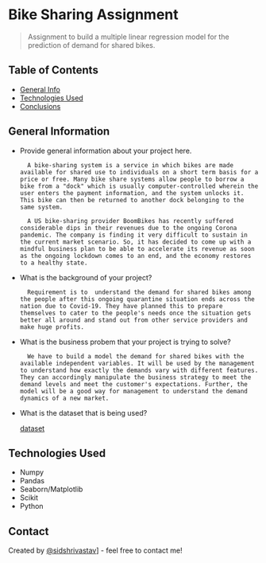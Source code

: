 # Bike Sharing Assignment
> Assignment to build a multiple linear regression model for the prediction of demand for shared bikes.


## Table of Contents
* [General Info](#general-information)
* [Technologies Used](#technologies-used)
* [Conclusions](#conclusions)

<!-- You can include any other section that is pertinent to your problem -->

## General Information
- Provide general information about your project here.

        A bike-sharing system is a service in which bikes are made available for shared use to individuals on a short term basis for a price or free. Many bike share systems allow people to borrow a bike from a "dock" which is usually computer-controlled wherein the user enters the payment information, and the system unlocks it. This bike can then be returned to another dock belonging to the same system.

        A US bike-sharing provider BoomBikes has recently suffered considerable dips in their revenues due to the ongoing Corona pandemic. The company is finding it very difficult to sustain in the current market scenario. So, it has decided to come up with a mindful business plan to be able to accelerate its revenue as soon as the ongoing lockdown comes to an end, and the economy restores to a healthy state. 

- What is the background of your project?

        Requirement is to  understand the demand for shared bikes among the people after this ongoing quarantine situation ends across the nation due to Covid-19. They have planned this to prepare themselves to cater to the people's needs once the situation gets better all around and stand out from other service providers and make huge profits.

- What is the business probem that your project is trying to solve?

        We have to build a model the demand for shared bikes with the available independent variables. It will be used by the management to understand how exactly the demands vary with different features. They can accordingly manipulate the business strategy to meet the demand levels and meet the customer's expectations. Further, the model will be a good way for management to understand the demand dynamics of a new market. 

- What is the dataset that is being used?

    [dataset](data/day.csv)

<!-- You don't have to answer all the questions - just the ones relevant to your project. -->

## Technologies Used
- Numpy
- Pandas
- Seaborn/Matplotlib
- Scikit
- Python

<!-- As the libraries versions keep on changing, it is recommended to mention the version of library used in this project -->


## Contact
Created by [@sidshrivastav](https://github.com/sidshrivastav)] - feel free to contact me!


<!-- Optional -->
<!-- ## License -->
<!-- This project is open source and available under the [... License](). -->

<!-- You don't have to include all sections - just the one's relevant to your project -->